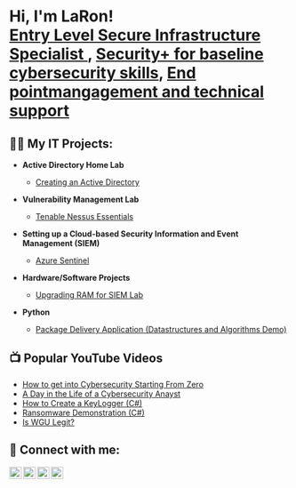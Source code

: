 <h1>Hi, I'm LaRon! <br/><a href="https://github.com/joshmadakor1">Entry Level Secure Infrastructure Specialist </a>, <a href="https://www.linkedin.com/in/joshmadakor/">Security+ for baseline cybersecurity skills</a>, <a href="https://www.youtube.com/c/joshmadakor">End pointmangagement and technical support</a></h1>

<h2>👨‍💻 My IT Projects:</h2>

- <b>Active Directory Home Lab</b>
  - [Creating an Active Directory](https://github.com/TronOSUpgrd/ActiveDirectoryLab)
- <b>Vulnerability Management Lab</b>
  - [Tenable Nessus Essentials](https://github.com/joshmadakor1/4chan-Image-Analysis-Middleware-C964)</b></i>
- <b>Setting up a Cloud-based Security Information and Event Management (SIEM)</b>
  - [Azure Sentinel](https://github.com/TronOSUpgrd/SIEM-Lab)
- <b>Hardware/Software Projects</b>
  - [Upgrading RAM for SIEM Lab](https://github.com/TronOSUpgrd/Upgrading-RAM-for-SIEM-Lab/blob/main/README.md)

- <b>Python</b>
  - [Package Delivery Application (Datastructures and Algorithms Demo)](https://github.com/joshmadakor1/Package-Delivery-Pathfinding-Algorithm)

<h2>📺 Popular YouTube Videos</h2>

- [How to get into Cybersecurity Starting From Zero](https://www.youtube.com/watch?v=a83ASGn_V_s)
- [A Day in the Life of a Cybersecurity Anayst](https://www.youtube.com/watch?v=uHy3oM7NnoU)
- [How to Create a KeyLogger (C#)](https://www.youtube.com/watch?v=N-L9hklSlNk)
- [Ransomware Demonstration (C#)](https://www.youtube.com/watch?v=OfvdQeh79s0)
- [Is WGU Legit?](https://www.youtube.com/watch?v=E2MwRWxDBkA)

<h2> 🤳 Connect with me:</h2>

[<img align="left" alt="JoshMadakor | YouTube" width="22px" src="https://cdn.jsdelivr.net/npm/simple-icons@v3/icons/youtube.svg" />][youtube]
[<img align="left" alt="JoshMadakor | Twitter" width="22px" src="https://cdn.jsdelivr.net/npm/simple-icons@v3/icons/twitter.svg" />][twitter]
[<img align="left" alt="JoshMadakor | LinkedIn" width="22px" src="https://cdn.jsdelivr.net/npm/simple-icons@v3/icons/linkedin.svg" />][linkedin]
[<img align="left" alt="JoshMadakor | Instagram" width="22px" src="https://cdn.jsdelivr.net/npm/simple-icons@v3/icons/instagram.svg" />][instagram]

[twitter]: https://twitter.com/joshmadakor
[youtube]: https://www.youtube.com/c/joshmadakor
[instagram]: https://www.instagram.com/joshmadakor/
[linkedin]: https://linkedin.com/in/joshmadakor

<!--
**joshmadakor1/joshmadakor1** is a ✨ _special_ ✨ repository because its `README.md` (this file) appears on your GitHub profile.

Here are some ideas to get you started:

- 🔭 I’m currently working on ...
- 🌱 I’m currently learning ...
- 👯 I’m looking to collaborate on ...
- 🤔 I’m looking for help with ...
- 💬 Ask me about ...
- 📫 How to reach me: ...
- 😄 Pronouns: ...
- ⚡ Fun fact: ...
-->
